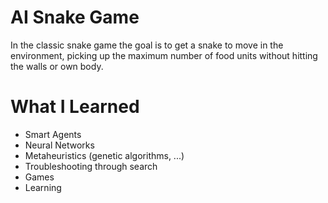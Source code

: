# AI Snake Game 

In the classic snake game the goal is to get a snake to move in the environment, picking up the maximum number of food units
without hitting the walls or own body.

# What I Learned

* Smart Agents
* Neural Networks
* Metaheuristics (genetic algorithms, ...)
* Troubleshooting through search
* Games
* Learning
